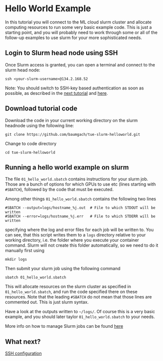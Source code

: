 # Hello World Example

In this tutorial you will connect to the ML cloud slurm cluster and allocate computing resources to run some very basic example code. This is just a starting point, and you will probably need to work through some or all of the follow-up examples to use slurm for your more sophisticated needs.


## Login to Slurm head node using SSH


Once Slurm access is granted, you can open a terminal and connect to the slurm head node:

````
ssh <your-slurm-username>@134.2.168.52
````

Note: You should switch to SSH-key based authentication as soon as possible, as described in the [next tutorial](../02_ssh_config/02_ssh_config.md) and [here](https://gitlab.mlcloud.uni-tuebingen.de/doku/public/-/wikis/Slurm#login-and-access).

## Download tutorial code

Download the code in your current working directory on the slurm headnode using the following line:

````
git clone https://github.com/baumgach/tue-slurm-helloworld.git
````

Change to code directory

````
cd tue-slurm-helloworld
````

## Running a hello world example on slurm

The file `01_hello_world.sbatch` contains instructions for your slurm job. Those are a bunch of options for which GPUs to use etc (lines starting with `#SBATCH`), followed by the code that must be executed.

Among other things `01_hello_world.sbatch` contains the following two lines

````
#SBATCH --output=logs/hostname_%j.out  # File to which STDOUT will be written
#SBATCH --error=logs/hostname_%j.err   # File to which STDERR will be written
````
specifying where the log and error files for each job will be written to. You can see, that this script writes them to a `logs` directory relative to your working directory, i.e. the folder where you execute your container command. Slurm will not create this folder automatically, so we need to do it manually first using

````
mkdir logs
````

Then submit your slurm job using the following command

````
sbatch 01_hello_world.sbatch
````

This will allocate resources on the slurm cluster as specified in `01_hello_world.sbatch`, and run the code specified there on these resources. Note that the leading `#SBATCH` do not mean that those lines are commented out. This is just slurm syntax.

Have a look at the outputs written to `~/logs/`.
Of course this is a very basic example, and you should later taylor `01_hello_world.sbatch` to your needs.

More info on how to manage Slurm jobs can be found [here](https://gitlab.mlcloud.uni-tuebingen.de/doku/public/-/wikis/Slurm)

## What next?

[SSH configuration](../02_ssh_config/README.md)


